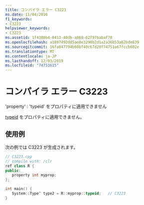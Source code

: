 ```yaml
---
title: コンパイラ エラー C3223
ms.date: 11/04/2016
f1_keywords:
- C3223
helpviewer_keywords:
- C3223
ms.assetid: 1f4380b4-0413-40db-a868-62f97babaf78
ms.openlocfilehash: a1897492dd5ae0e3290b2d1a2a36b53a62bde839
ms.sourcegitcommit: 16fa847794b60bf40c67d20f74751a67fccb602e
ms.translationtype: MT
ms.contentlocale: ja-JP
ms.lasthandoff: 12/03/2019
ms.locfileid: "74753615"
---
```

# <a name="compiler-error-c3223"></a>コンパイラ エラー C3223

'property' : 'typeid' をプロパティに適用できません

[typeid](../../extensions/typeid-cpp-component-extensions.md) をプロパティに適用できません。

## <a name="example"></a>使用例

次の例では C3223 が生成されます。

```cpp
// C3223.cpp
// compile with: /clr
ref class R {
public:
   property int myprop;
};

int main() {
   System::Type^ type2 = R::myprop::typeid;   // C3223
}
```
